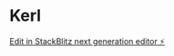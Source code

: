 # Kerl

[Edit in StackBlitz next generation editor ⚡️](https://stackblitz.com/~/github.com/CyberSage5/Kerl)